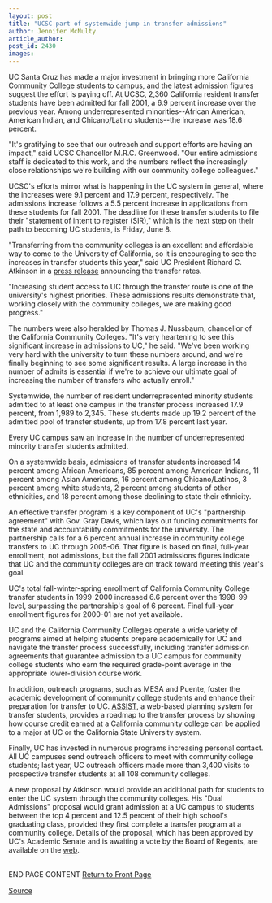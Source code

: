 ```yaml
---
layout: post
title: "UCSC part of systemwide jump in transfer admissions"
author: Jennifer McNulty
article_author: 
post_id: 2430
images:
---
```


<p>
  UC Santa Cruz has made a major investment in bringing more California Community College students to campus, and the latest admission figures suggest the effort is paying off. At UCSC, 2,360 California resident transfer students have been admitted for fall 2001, a 6.9 percent increase over the previous year. Among underrepresented minorities--African American, American Indian, and Chicano/Latino students--the increase was 18.6 percent.
</p>
<p>
  "It's gratifying to see that our outreach and support efforts are having an impact," said UCSC Chancellor M.R.C. Greenwood. "Our entire admissions staff is dedicated to this work, and the numbers reflect the increasingly close relationships we're building with our community college colleagues."
</p>
<p>
  UCSC's efforts mirror what is happening in the UC system in general, where the increases were 9.1 percent and 17.9 percent, respectively. The admissions increase follows a 5.5 percent increase in applications from these students for fall 2001. The deadline for these transfer students to file their "statement of intent to register (SIR)," which is the next step on their path to becoming UC students, is Friday, June 8.
</p>
<p>
  "Transferring from the community colleges is an excellent and affordable way to come to the University of California, so it is encouraging to see the increases in transfer students this year," said UC President Richard C. Atkinson in a <a href="http://www.ucop.edu/ucophome/commserv/2001/may31art1.htm">press release</a> announcing the transfer rates.
</p>
<p>
  "Increasing student access to UC through the transfer route is one of the university's highest priorities. These admissions results demonstrate that, working closely with the community colleges, we are making good progress."
</p>
<p>
  The numbers were also heralded by Thomas J. Nussbaum, chancellor of the California Community Colleges. "It's very heartening to see this significant increase in admissions to UC," he said. "We've been working very hard with the university to turn these numbers around, and we're finally beginning to see some significant results. A large increase in the number of admits is essential if we're to achieve our ultimate goal of increasing the number of transfers who actually enroll."
</p>
<p>
  Systemwide, the number of resident underrepresented minority students admitted to at least one campus in the transfer process increased 17.9 percent, from 1,989 to 2,345. These students made up 19.2 percent of the admitted pool of transfer students, up from 17.8 percent last year.
</p>
<p>
  Every UC campus saw an increase in the number of underrepresented minority transfer students admitted.
</p>
<p>
  On a systemwide basis, admissions of transfer students increased 14 percent among African Americans, 85 percent among American Indians, 11 percent among Asian Americans, 16 percent among Chicano/Latinos, 3 percent among white students, 2 percent among students of other ethnicities, and 18 percent among those declining to state their ethnicity.
</p>
<p>
  An effective transfer program is a key component of UC's "partnership agreement" with Gov. Gray Davis, which lays out funding commitments for the state and accountability commitments for the university. The partnership calls for a 6 percent annual increase in community college transfers to UC through 2005-06. That figure is based on final, full-year enrollment, not admissions, but the fall 2001 admissions figures indicate that UC and the community colleges are on track toward meeting this year's goal.
</p>
<p>
  UC's total fall-winter-spring enrollment of California Community College transfer students in 1999-2000 increased 6.6 percent over the 1998-99 level, surpassing the partnership's goal of 6 percent. Final full-year enrollment figures for 2000-01 are not yet available.
</p>
<p>
  UC and the California Community Colleges operate a wide variety of programs aimed at helping students prepare academically for UC and navigate the transfer process successfully, including transfer admission agreements that guarantee admission to a UC campus for community college students who earn the required grade-point average in the appropriate lower-division course work.
</p>
<p>
  In addition, outreach programs, such as MESA and Puente, foster the academic development of community college students and enhance their preparation for transfer to UC. <a href="http://www.assist.org/">ASSIST</a>, a web-based planning system for transfer students, provides a roadmap to the transfer process by showing how course credit earned at a California community college can be applied to a major at UC or the California State University system.
</p>
<p>
  Finally, UC has invested in numerous programs increasing personal contact. All UC campuses send outreach officers to meet with community college students; last year, UC outreach officers made more than 3,400 visits to prospective transfer students at all 108 community colleges.
</p>
<p>
  A new proposal by Atkinson would provide an additional path for students to enter the UC system through the community colleges. His "Dual Admissions" proposal would grant admission at a UC campus to students between the top 4 percent and 12.5 percent of their high school's graduating class, provided they first complete a transfer program at a community college. Details of the proposal, which has been approved by UC's Academic Senate and is awaiting a vote by the Board of Regents, are available on the <a href="http://www.ucop.edu/ucophome/commserv/2000/sept2100art1.htm">web</a>.
</p>
<p>
  <br>
  END PAGE CONTENT <a href="../../index.html">Return to Front Page</a> <img align="bottom" alt=" " border="0" height="1" src="../../images/trans.gif" width="385">
</p>
<p><a href="http://www1.ucsc.edu/currents/00-01/06-04/transfers.html" title="Permalink to transfers">Source</a></p>
